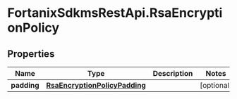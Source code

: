 # FortanixSdkmsRestApi.RsaEncryptionPolicy

## Properties
Name | Type | Description | Notes
------------ | ------------- | ------------- | -------------
**padding** | [**RsaEncryptionPolicyPadding**](RsaEncryptionPolicyPadding.md) |  | [optional] 


